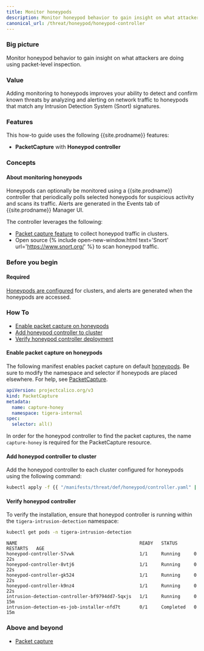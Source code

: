 ```yaml
---
title: Monitor honeypods
description: Monitor honeypod behavior to gain insight on what attackers are doing.
canonical_url: /threat/honeypod/honeypod-controller
---
```


### Big picture

Monitor honeypod behavior to gain insight on what attackers are doing using packet-level inspection.

### Value

Adding monitoring to honeypods improves your ability to detect and confirm known threats by analyzing and alerting on network traffic to honeypods that match any Intrusion Detection System (Snort) signatures.

### Features

This how-to guide uses the following {{site.prodname}} features:

- **PacketCapture** with **Honeypod controller**

### Concepts

#### About monitoring honeypods

Honeypods can optionally be monitored using a {{site.prodname}} controller that periodically polls selected honeypods for suspicious activity and scans its traffic. Alerts are generated in the Events tab of {{site.prodname}} Manager UI.

The controller leverages the following:

- [Packet capture feature]({{site.baseurl}}/threat/packetcapture) to collect honeypod traffic in clusters.
- Open source {% include open-new-window.html text='Snort' url='https://www.snort.org/' %} to scan honeypod traffic.

### Before you begin

#### Required

[Honeypods are configured]({{site.baseurl}}/threat/honeypod/honeypods) for clusters, and alerts are generated when the honeypods are accessed.

### How To

  - [Enable packet capture on honeypods](#enable-packet-capture-on-honeypods)
  - [Add honeypod controller to cluster](#add-honeypod-controller-to-cluster)
  - [Verify honeypod controller deployment](#verify-honeypod-controller-deployment)

#### Enable packet capture on honeypods

The following manifest enables packet capture on default [honeypods]({{site.baseurl}}/security/threat-detection-and-prevention/honeypod/honeypods). Be sure to modify the namespace and selector if honeypods are placed elsewhere. For help, see [PacketCapture]({{site.baseurl}}/security/threat-detection-and-prevention/packetcapture).

```yaml
apiVersion: projectcalico.org/v3
kind: PacketCapture
metadata:
  name: capture-honey
  namespace: tigera-internal
spec:
  selector: all()
```

In order for the honeypod controller to find the packet captures, the name `capture-honey` is required for the PacketCapture resource.

#### Add honeypod controller to cluster

Add the honeypod controller to each cluster configured for honeypods using the following command:

```bash
kubectl apply -f {{ "/manifests/threat/def/honeypod/controller.yaml" | absolute_url }} 
```

#### Verify honeypod controller

To verify the installation, ensure that honeypod controller is running within the `tigera-intrusion-detection` namespace:

```bash
kubectl get pods -n tigera-intrusion-detection
```

```shell
NAME                                             READY   STATUS      RESTARTS   AGE
honeypod-controller-57vwk                        1/1     Running     0          22s
honeypod-controller-8vtj6                        1/1     Running     0          22s
honeypod-controller-gk524                        1/1     Running     0          22s
honeypod-controller-k9nz4                        1/1     Running     0          22s
intrusion-detection-controller-bf9794dd7-5qxjs   1/1     Running     0          15m
intrusion-detection-es-job-installer-nfd7t       0/1     Completed   0          15m
```

### Above and beyond

- [Packet capture]({{site.baseurl}}/threat/packetcapture)
